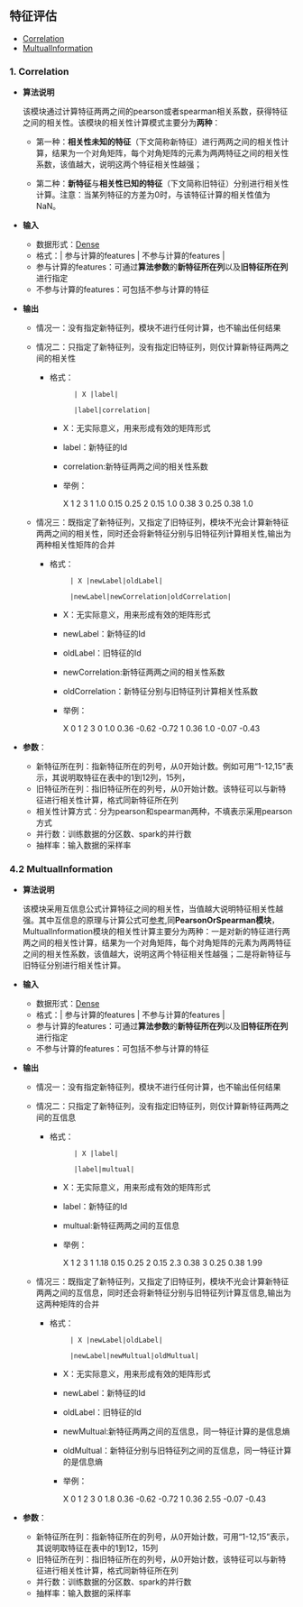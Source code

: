 ## 特征评估
 * [Correlation](#1-correlation)
 * [MultualInformation](#2-multualinformation) 

### 1. Correlation

- **算法说明**

  该模块通过计算特征两两之间的pearson或者spearman相关系数，获得特征之间的相关性。该模块的相关性计算模式主要分为**两种**：

  - 第一种：**相关性未知的特征**（下文简称新特征）进行两两之间的相关性计算，结果为一个对角矩阵，每个对角矩阵的元素为两两特征之间的相关性系数，该值越大，说明这两个特征相关性越强；

  - 第二种：**新特征**与**相关性已知的特征**（下文简称旧特征）分别进行相关性计算。注意：当某列特征的方差为0时，与该特征计算的相关性值为NaN。

- **输入**
  - 数据形式：[Dense](./tdw_ml_jarvis_dataformat.md#21-dense数据格式)
  - 格式：| 参与计算的features | 不参与计算的features |
  - 参与计算的features：可通过**算法参数**的**新特征所在列**以及**旧特征所在列**进行指定
  - 不参与计算的features：可包括不参与计算的特征
- **输出**

  - 情况一：没有指定新特征列，模块不进行任何计算，也不输出任何结果
  - 情况二：只指定了新特征列，没有指定旧特征列，则仅计算新特征两两之间的相关性
    - 格式：
    	
    			| X |label|

    			|label|correlation|
      - X：无实际意义，用来形成有效的矩阵形式
      - label：新特征的Id
      - correlation:新特征两两之间的相关性系数
      - 举例：
        
		X 1 2 3
		1 1.0 0.15 0.25 
	  	2 0.15 1.0 0.38 
			3 0.25 0.38 1.0   


   - 情况三：既指定了新特征列，又指定了旧特征列，模块不光会计算新特征两两之间的相关性，同时还会将新特征分别与旧特征列计算相关性,输出为两种相关性矩阵的合并
     - 格式：
     	
     			| X |newLabel|oldLabel|

     			|newLabel|newCorrelation|oldCorrelation|
       - X：无实际意义，用来形成有效的矩阵形式
       - newLabel：新特征的Id
       - oldLabel：旧特征的Id
       - newCorrelation:新特征两两之间的相关性系数
       - oldCorrelation：新特征分别与旧特征列计算相关性系数
       - 举例：

            X 0 1 2 3
            0 1.0 0.36 -0.62 -0.72
            1 0.36 1.0 -0.07 -0.43

- **参数**：
  - 新特征所在列：指新特征所在的列号，从0开始计数。例如可用“1-12,15”表示，其说明取特征在表中的1到12列，15列，
  - 旧特征所在列：指旧特征所在的列号，从0开始计数。该特征可以与新特征进行相关性计算，格式同新特征所在列
  - 相关性计算方式：分为pearson和spearman两种，不填表示采用pearson方式
  - 并行数：训练数据的分区数、spark的并行数
  - 抽样率：输入数据的采样率


### 4.2 MultualInformation

- **算法说明**

  该模块采用互信息公式计算特征之间的相关性，当值越大说明特征相关性越强。其中互信息的原理与计算公式可[参考](https://zh.wikipedia.org/wiki/Mutual_Information),同**PearsonOrSpearman模块**，MultualInformation模块的相关性计算主要分为两种：一是对新的特征进行两两之间的相关性计算，结果为一个对角矩阵，每个对角矩阵的元素为两两特征之间的相关性系数，该值越大，说明这两个特征相关性越强；二是将新特征与旧特征分别进行相关性计算。

- **输入**
  - 数据形式：[Dense](./tdw_ml_jarvis_dataformat.md#21-dense数据格式)
  - 格式：| 参与计算的features | 不参与计算的features |
  - 参与计算的features：可通过**算法参数**的**新特征所在列**以及**旧特征所在列**进行指定
  - 不参与计算的features：可包括不参与计算的特征
- **输出** 
	
  - 情况一：没有指定新特征列，模块不进行任何计算，也不输出任何结果
  - 情况二：只指定了新特征列，没有指定旧特征列，则仅计算新特征两两之间的互信息
    - 格式：
    	
    			| X |label|

    			|label|multual|
      - X：无实际意义，用来形成有效的矩阵形式
      - label：新特征的Id
      - multual:新特征两两之间的互信息
      - 举例：
    	
		  X 1 2 3
		  1 1.18 0.15 0.25 
		  2 0.15 2.3 0.38 
		  3 0.25 0.38 1.99   
		
   - 情况三：既指定了新特征列，又指定了旧特征列，模块不光会计算新特征两两之间的互信息，同时还会将新特征分别与旧特征列计算互信息,输出为这两种矩阵的合并
     - 格式：
		
				| X |newLabel|oldLabel|

    			|newLabel|newMultual|oldMultual|
       - X：无实际意义，用来形成有效的矩阵形式
       - newLabel：新特征的Id
       - oldLabel：旧特征的Id
       - newMultual:新特征两两之间的互信息，同一特征计算的是信息熵
       - oldMultual：新特征分别与旧特征列之间的互信息，同一特征计算的是信息熵
       - 举例：
	
	       X 0 1 2 3
	       0 1.8 0.36 -0.62 -0.72
	       1 0.36 2.55 -0.07 -0.43

- **参数**：
  - 新特征所在列：指新特征所在的列号，从0开始计数，可用“1-12,15”表示，其说明取特征在表中的1到12，15列
  - 旧特征所在列：指旧特征所在的列号，从0开始计数，该特征可以与新特征进行相关性计算，格式同新特征所在列
  - 并行数：训练数据的分区数、spark的并行数
  - 抽样率：输入数据的采样率 
